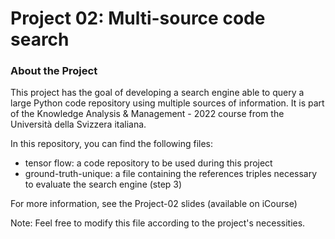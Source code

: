 # Project 02: Multi-source code search

### About the Project

This project has the goal of developing a search engine able to query a large Python code repository using multiple sources of information. 
It is part of the Knowledge Analysis & Management - 2022 course from the Università della Svizzera italiana.

In this repository, you can find the following files:
- tensor flow: a code repository to be used during this project
- ground-truth-unique: a file containing the references triples necessary to evaluate the search engine (step 3) 

For more information, see the Project-02 slides (available on iCourse)

Note: Feel free to modify this file according to the project's necessities.
